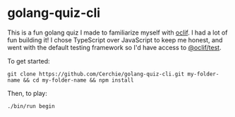 golang-quiz-cli
===============

This is a fun golang quiz I made to familiarize myself with [oclif](https://oclif.io/). I had a lot of fun building it! I chose TypeScript over JavaScript to keep me honest, and went with the default testing framework so I'd have access to [@oclif/test](https://github.com/oclif/test). 


To get started:

`git clone https://github.com/Cerchie/golang-quiz-cli.git my-folder-name && cd my-folder-name && npm install`

Then, to play:

`./bin/run begin`
